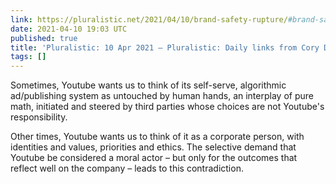 ```yaml
---
link: https://pluralistic.net/2021/04/10/brand-safety-rupture/#brand-safety
date: 2021-04-10 19:03 UTC
published: true
title: 'Pluralistic: 10 Apr 2021 – Pluralistic: Daily links from Cory Doctorow'
tags: []
---
```


Sometimes, Youtube wants us to think of its self-serve, algorithmic ad/publishing system as untouched by human hands, an interplay of pure math, initiated and steered by third parties whose choices are not Youtube's responsibility.

Other times, Youtube wants us to think of it as a corporate person, with identities and values, priorities and ethics. The selective demand that Youtube be considered a moral actor – but only for the outcomes that reflect well on the company – leads to this contradiction.
